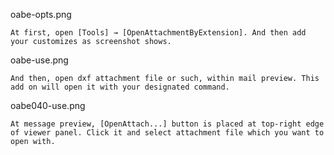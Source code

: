 oabe-opts.png

```
At first, open [Tools] → [OpenAttachmentByExtension]. And then add your customizes as screenshot shows.
```

oabe-use.png

```
And then, open dxf attachment file or such, within mail preview. This add on will open it with your designated command.
```

oabe040-use.png

```
At message preview, [OpenAttach...] button is placed at top-right edge of viewer panel. Click it and select attachment file which you want to open with.
```
